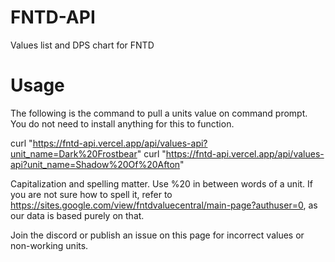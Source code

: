 # FNTD-API
Values list and DPS chart for FNTD

# Usage

The following is the command to pull a units value on command prompt. You do not need to install anything for this to function.

curl "https://fntd-api.vercel.app/api/values-api?unit_name=Dark%20Frostbear"
curl "https://fntd-api.vercel.app/api/values-api?unit_name=Shadow%20Of%20Afton"

Capitalization and spelling matter. Use %20 in between words of a unit. If you are not sure how to spell it, refer to https://sites.google.com/view/fntdvaluecentral/main-page?authuser=0, as our data is based purely on that.

Join the discord or publish an issue on this page for incorrect values or non-working units.

